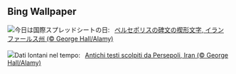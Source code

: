 ## Bing Wallpaper
![](https://www.bing.com/th?id=OHR.SpreadsheetDay_JA-JP8161682030_UHD.jpg&w=1000)今日は国際スプレッドシートの日:&nbsp;&ensp;[ペルセポリスの碑文の楔形文字, イラン ファールス州 (© George Hall/Alamy)](https://www.bing.com/th?id=OHR.SpreadsheetDay_JA-JP8161682030_UHD.jpg)
<br><br/>
![](https://www.bing.com/th?id=OHR.SpreadsheetDay_IT-IT8741983462_UHD.jpg&w=1000)Dati lontani nel tempo:&nbsp;&ensp;[Antichi testi scolpiti da Persepoli, Iran (© George Hall/Alamy)](https://www.bing.com/th?id=OHR.SpreadsheetDay_IT-IT8741983462_UHD.jpg)
<br><br/>
